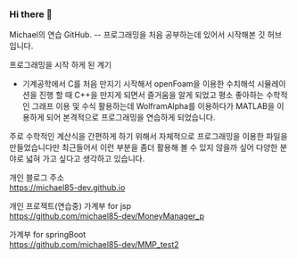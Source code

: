 ### Hi there 👋

<!--
**michael85-dev/michael85-dev** is a ✨ _special_ ✨ repository because its `README.md` (this file) appears on your GitHub profile.

Here are some ideas to get you started:

- 🔭 I’m currently working on ...
- 🌱 I’m currently learning ...
- 👯 I’m looking to collaborate on ...
- 🤔 I’m looking for help with ...
- 💬 Ask me about ...
- 📫 How to reach me: ...
- 😄 Pronouns: ...
- ⚡ Fun fact: ...
-->


Michael의 연습 GitHub.
-- 프로그래밍을 처음 공부하는데 있어서 시작해본 깃 허브 입니다.

프로그래밍을 시작 하게 된 계기
- 기계공학에서 C를 처음 만지기 시작해서 openFoam을 이용한 수치해석 시뮬레이션을 진행 할 때 C++을 만지게 되면서 즐거움을 알게 되었고 평소 좋아하는 수학적인 그래프 이용 및 수식 활용하는데 WolframAlpha를 이용하다가 MATLAB을 이용하게 되어 본격적으로 프로그래밍을 연습하게 되었습니다.

주로 수학적인 계산식을 간편하게 하기 위해서 자체적으로 프로그래밍을 이용한 파일을 만들었습니다만 최근들어서 이런 부분을 좀더 활용해 볼 수 있지 않을까 싶어 다양한 분야로 넓혀 가고 싶다고 생각하고 있습니다.

개인 블로그 주소 <br>
https://michael85-dev.github.io 

개인 프로젝트(연습중)
가계부 for jsp <br>
https://github.com/michael85-dev/MoneyManager_p

가계부 for springBoot <br>
https://github.com/michael85-dev/MMP_test2
